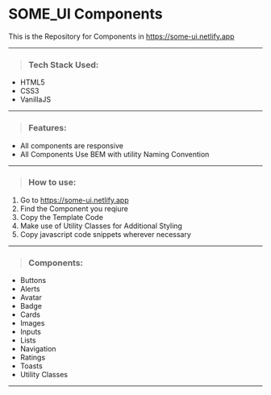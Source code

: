 # SOME_UI Components

This is the Repository for Components in https://some-ui.netlify.app

---
> ### Tech Stack Used:

- HTML5
- CSS3
- VanillaJS

---

> ### Features:

- All components are responsive
- All Components Use BEM with utility Naming Convention

---

> ### How to use:
1. Go to https://some-ui.netlify.app
1. Find the Component you reqiure
2. Copy the Template Code
3. Make use of Utility Classes for Additional Styling
4. Copy javascript code snippets wherever necessary

---

> ### Components:

- Buttons
- Alerts
- Avatar
- Badge
- Cards
- Images
- Inputs
- Lists
- Navigation
- Ratings
- Toasts
- Utility Classes

---


